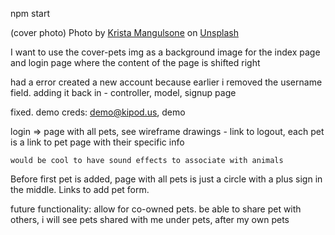 npm start

(cover photo)
Photo by <a href="https://unsplash.com/@krista?utm_source=unsplash&utm_medium=referral&utm_content=creditCopyText">Krista Mangulsone</a> on <a href="https://unsplash.com/photos/9gz3wfHr65U?utm_source=unsplash&utm_medium=referral&utm_content=creditCopyText">Unsplash</a>
  
I want to use the cover-pets img as a background image for the index page and login page where the content of the page is shifted right 

had a error created a new account because earlier i removed the username field. adding it back in - controller, model, signup page

fixed. demo creds: demo@kipod.us, demo

login => page with all pets, see wireframe drawings - link to logout, each pet is a link to pet page with their specific info

    would be cool to have sound effects to associate with animals

Before first pet is added, page with all pets is just a circle with a plus sign in the middle. Links to add pet form.

future functionality: allow for co-owned pets. be able to share pet with others, i will see pets shared with me under pets, after my own pets